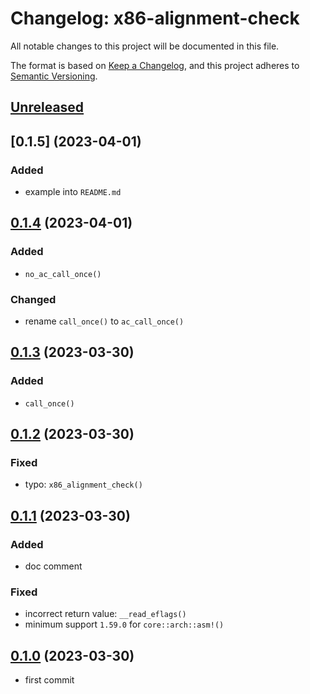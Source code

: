 # Changelog: x86-alignment-check

All notable changes to this project will be documented in this file.

The format is based on [Keep a Changelog](https://keepachangelog.com/en/1.0.0/),
and this project adheres to [Semantic Versioning](https://semver.org/spec/v2.0.0.html).

## [Unreleased]


## [0.1.5] (2023-04-01)
### Added
* example into `README.md`

## [0.1.4] (2023-04-01)
### Added
* `no_ac_call_once()`

### Changed
* rename `call_once()` to `ac_call_once()`

## [0.1.3] (2023-03-30)
### Added
* `call_once()`

## [0.1.2] (2023-03-30)
### Fixed
* typo: `x86_alignment_check()`

## [0.1.1] (2023-03-30)
### Added
* doc comment

### Fixed
* incorrect return value: `__read_eflags()`
* minimum support `1.59.0` for `core::arch::asm!()`

## [0.1.0] (2023-03-30)
* first commit

[Unreleased]: https://github.com/aki-akaguma/x86-alignment-check/compare/v0.1.4..HEAD
[0.1.4]: https://github.com/aki-akaguma/x86-alignment-check/compare/v0.1.3..v0.1.4
[0.1.3]: https://github.com/aki-akaguma/x86-alignment-check/compare/v0.1.2..v0.1.3
[0.1.2]: https://github.com/aki-akaguma/x86-alignment-check/compare/v0.1.1..v0.1.2
[0.1.1]: https://github.com/aki-akaguma/x86-alignment-check/compare/v0.1.0..v0.1.1
[0.1.0]: https://github.com/aki-akaguma/x86-alignment-check/releases/tag/v0.1.0

